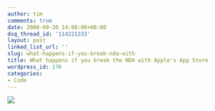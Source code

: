 ```yaml
---
author: tim
comments: true
date: 2008-09-30 14:08:00+00:00
dsq_thread_id: '114221333'
layout: post
linked_list_url: ''
slug: what-happens-if-you-break-nda-with
title: What happens if you break the NDA with Apple's App Store
wordpress_id: 176
categories:
- Code
---
```


[![](http://www.geekculture.com/joyoftech/joyimages/1156.jpg)](http://www.geekculture.com/joyoftech/joyimages/1156.jpg)